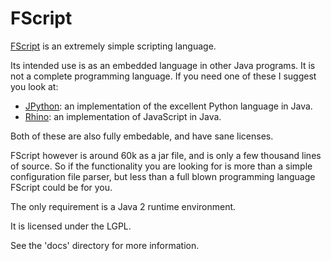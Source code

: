 # FScript

[FScript](http://fscript.sourceforge.net) is an extremely simple scripting language.

Its intended use is as an embedded language in other Java programs. It is not a complete programming language. If you need one of these I suggest you look at:

* [JPython](http://www.jpython.org): an implementation of the excellent Python language in Java.
* [Rhino](http://www.mozilla.org/rhino): an implementation of JavaScript in Java.

Both of these are also fully embedable, and have sane licenses.

FScript however is around 60k as a jar file, and is only a few thousand
lines of source.  So if the functionality you are looking for is more
than a simple configuration file parser, but less than a full blown programming
language FScript could be for you.

The only requirement is a Java 2 runtime environment.

It is licensed under the LGPL.

See the 'docs' directory for more information.
